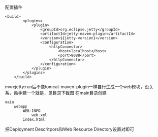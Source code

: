 配置插件
```
<build>
        <plugins>
            <plugin>
                <groupId>org.eclipse.jetty</groupId>
                <artifactId>jetty-maven-plugin</artifactId>
                <version>${jetty-version}</version>
                <configuration>
                    <httpConnector>
                        <host>localhost</host>
                        <port>8088</port>
                    </httpConnector>
                </configuration>
            </plugin>
        </plugins>
    </build>
```

mvn:jetty:run后不像tomcat-maven-plugin一样自行生成一个web模块，没关系，动手建一个就是，见目录下截图
在main目录创建
```
main
    webapp
        WEB-INFO
            web.xml
        index.html
```

把Deployment Descritpors和Web Resource Directory设置对即可